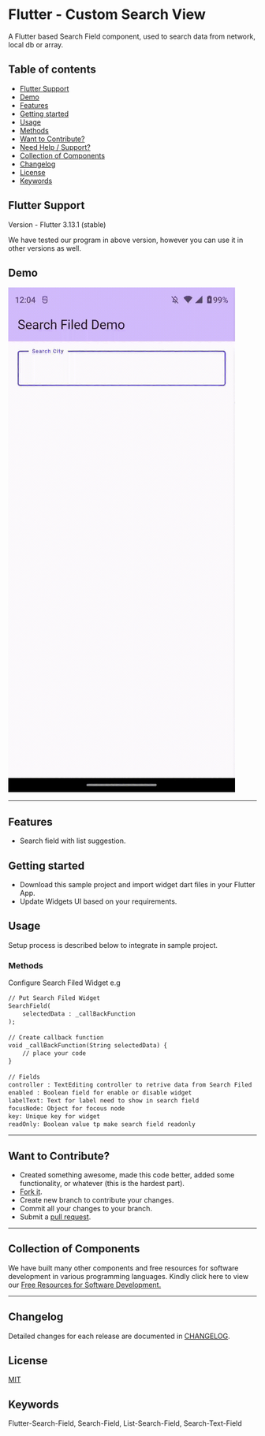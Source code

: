 # Flutter - Custom Search View

A Flutter based Search Field component, used to search data from network, local db or array.


## Table of contents
- [Flutter Support](#flutter-support)
- [Demo](#demo)
- [Features](#features)
- [Getting started](#getting-started)
- [Usage](#usage)
- [Methods](#methods)
- [Want to Contribute?](#want-to-contribute)
- [Need Help / Support?](#need-help)
- [Collection of Components](#collection-of-Components)
- [Changelog](#changelog)
- [License](#license)
- [Keywords](#Keywords)


## Flutter Support

Version - Flutter 3.13.1 (stable)

We have tested our program in above version, however you can use it in other versions as well.


## Demo
![](./search_field.gif)

------

## Features

* Search field with list suggestion.

## Getting started

* Download this sample project and import widget dart files in your Flutter App.
* Update Widgets UI based on your requirements.


## Usage

Setup process is described below to integrate in sample project.

### Methods

Configure Search Filed Widget e.g

    // Put Search Filed Widget
    SearchField(
        selectedData : _callBackFunction
    );
       
    // Create callback function 
    void _callBackFunction(String selectedData) {
        // place your code
    }

    // Fields
    controller : TextEditing controller to retrive data from Search Filed
    enabled : Boolean field for enable or disable widget
    labelText: Text for label need to show in search field
    focusNode: Object for focous node
    key: Unique key for widget
    readOnly: Boolean value tp make search field readonly
    
------

## Want to Contribute?

- Created something awesome, made this code better, added some functionality, or whatever (this is the hardest part).
- [Fork it](http://help.github.com/forking/).
- Create new branch to contribute your changes.
- Commit all your changes to your branch.
- Submit a [pull request](http://help.github.com/pull-requests/).

------

## Collection of Components
We have built many other components and free resources for software development in various programming languages. Kindly click here to view our [Free Resources for Software Development.](https://www.weblineindia.com/software-development-resources.html)
 
------

## Changelog
Detailed changes for each release are documented in [CHANGELOG](./CHANGELOG).


## License
[MIT](LICENSE)

[mit]: ./LICENSE


## Keywords
Flutter-Search-Field, Search-Field, List-Search-Field, Search-Text-Field
